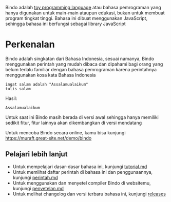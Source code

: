 Bindo adalah [toy programming language](https://www.techopedia.com/definition/22609/toy-language) atau bahasa pemrograman yang hanya digunakan untuk main-main ataupun edukasi, bukan untuk membuat program tingkat tinggi. Bahasa ini dibuat menggunakan JavaScript, sehingga bahasa ini berfungsi sebagai library JavaScript

# Perkenalan
Bindo adalah singkatan dari Bahasa Indonesia, sesuai namanya, Bindo menggunakan perintah yang mudah dibaca dan dipahami bagi orang yang belum terlalu familiar dengan bahasa pemrograman karena perintahnya menggunakan kosa kata Bahasa Indonesia

```
ingat salam adalah "Assalamualaikum"
tulis salam
```

Hasil:

```
Assalamualaikum
```

Untuk saat ini Bindo masih berada di versi awal sehingga hanya memiliki sedikit fitur, fitur lainnya akan dikembangkan di versi mendatang

Untuk mencoba Bindo secara online, kamu bisa kunjungi https://muraft.great-site.net/demo/bindo

## Pelajari lebih lanjut
- Untuk mempelajari dasar-dasar bahasa ini, kunjungi [tutorial.md](tutorial.md)
- Untuk memlihat daftar perintah di bahasa ini dan penggunaannya, kunjungi [perintah.md](perintah.md)
- Untuk menggunakan dan menyetel compiler Bindo di websitemu, kunjungi [penyetelan.md](penyetelan.md)
- Untuk melihat changelog dan versi terbaru bahasa ini, kunjungi [releases](https://github.com/coolraptor08/bindo/releases)
